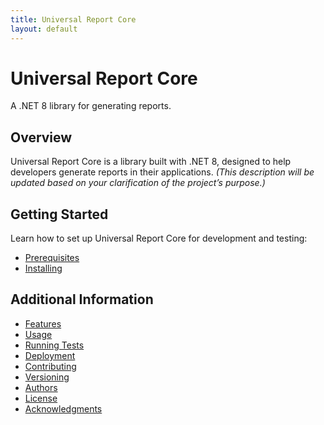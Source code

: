 ```yaml
---
title: Universal Report Core
layout: default
---
```

# Universal Report Core

A .NET 8 library for generating reports.

## Overview

Universal Report Core is a library built with .NET 8, designed to help developers generate reports in their applications. *(This description will be updated based on your clarification of the project’s purpose.)*

## Getting Started

Learn how to set up Universal Report Core for development and testing:

- [Prerequisites](prerequisites.html)
- [Installing](installing.html)

## Additional Information

- [Features](features.html)
- [Usage](usage.html)
- [Running Tests](running-tests.html)
- [Deployment](deployment.html)
- [Contributing](contributing.html)
- [Versioning](versioning.html)
- [Authors](authors.html)
- [License](license.html)
- [Acknowledgments](acknowledgments.html)